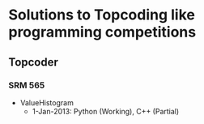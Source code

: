Solutions to Topcoding like programming competitions
====================================================

Topcoder
--------
### SRM 565
  * ValueHistogram 
    * 1-Jan-2013: Python (Working), C++ (Partial)   